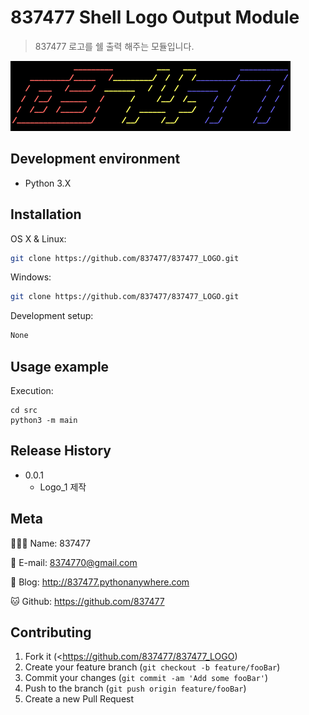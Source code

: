 # 837477 Shell Logo Output Module
> 837477 로고를 쉘 출력 해주는 모듈입니다.

<p><img src="./rdm/logo.png"></p>



## Development environment

- Python 3.X

## Installation

OS X & Linux:

```sh
git clone https://github.com/837477/837477_LOGO.git
```

Windows:

```sh
git clone https://github.com/837477/837477_LOGO.git
```

Development setup:

```sh
None
```

## Usage example

Execution:

```shell
cd src
python3 -m main
```

## Release History

* 0.0.1
    * Logo_1 제작

## Meta

🙋🏻‍♂️ Name: 837477 

📧 E-mail: 8374770@gmail.com

📔 Blog: http://837477.pythonanywhere.com

🐱 Github: https://github.com/837477

## Contributing

1. Fork it (<https://github.com/837477/837477_LOGO)
2. Create your feature branch (`git checkout -b feature/fooBar`)
3. Commit your changes (`git commit -am 'Add some fooBar'`)
4. Push to the branch (`git push origin feature/fooBar`)
5. Create a new Pull Request